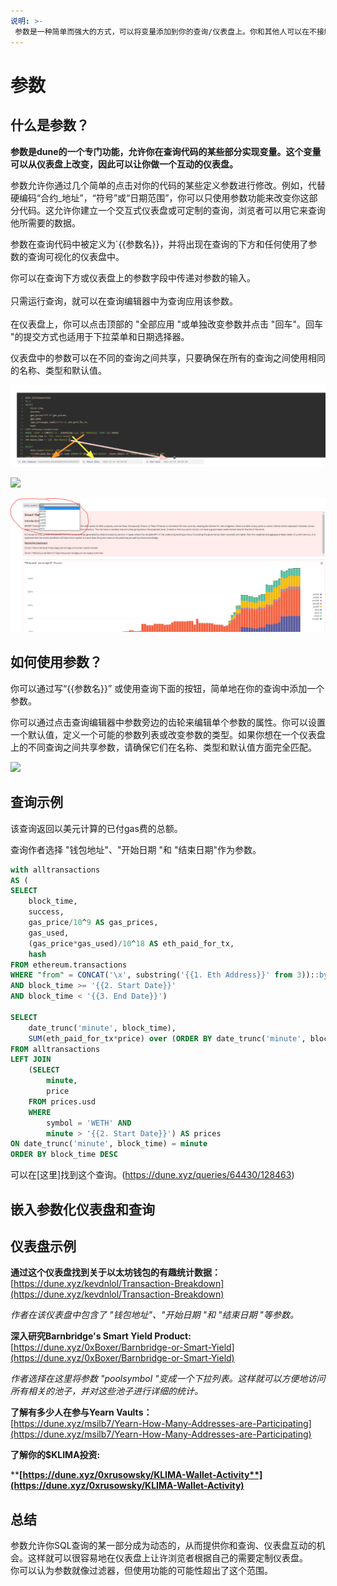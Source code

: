 ```yaml
---
说明: >-
 参数是一种简单而强大的方式，可以将变量添加到你的查询/仪表盘上。你和其他人可以在不接触代码的情况下定制查询和仪表盘。
---
```


# 参数
## 什么是参数？

**参数是dune的一个专门功能，允许你在查询代码的某些部分实现变量。这个变量可以从仪表盘上改变，因此可以让你做一个互动的仪表盘。**

参数允许你通过几个简单的点击对你的代码的某些定义参数进行修改。例如，代替硬编码“合约_地址”，“符号”或“日期范围”，你可以只使用参数功能来改变你这部分代码。这允许你建立一个交互式仪表盘或可定制的查询，浏览者可以用它来查询他所需要的数据。

参数在查询代码中被定义为`{{参数名}}，并将出现在查询的下方和任何使用了参数的查询可视化的仪表盘中。

你可以在查询下方或仪表盘上的参数字段中传递对参数的输入。\
\
只需运行查询，就可以在查询编辑器中为查询应用该参数。\
\
在仪表盘上，你可以点击顶部的 "全部应用 "或单独改变参数并点击 "回车"。回车 "的提交方式也适用于下拉菜单和日期选择器。

仪表盘中的参数可以在不同的查询之间共享，只要确保在所有的查询之间使用相同的名称、类型和默认值。

![](<../.gitbook/assets/image (30).png>)

![](<../.gitbook/assets/image (27) (1) (2) (2).png>)

![](<../.gitbook/assets/image (29).png>)

## 如何使用参数？

你可以通过写“{{参数名}}” 或使用查询下面的按钮，简单地在你的查询中添加一个参数。&#x20;

你可以通过点击查询编辑器中参数旁边的齿轮来编辑单个参数的属性。你可以设置一个默认值，定义一个可能的参数列表或改变参数的类型。如果你想在一个仪表盘上的不同查询之间共享参数，请确保它们在名称、类型和默认值方面完全匹配。

![](<../.gitbook/assets/2021-12-10 15-41-07.gif>)



## 查询示例

该查询返回以美元计算的已付gas费的总额。

查询作者选择 "钱包地址"、"开始日期 "和 "结束日期"作为参数。

```sql
with alltransactions
AS (
SELECT 
    block_time, 
    success, 
    gas_price/10^9 AS gas_prices, 
    gas_used,
    (gas_price*gas_used)/10^18 AS eth_paid_for_tx,
    hash
FROM ethereum.transactions
WHERE "from" = CONCAT('\x', substring('{{1. Eth Address}}' from 3))::bytea
AND block_time >= '{{2. Start Date}}'
AND block_time < '{{3. End Date}}')

SELECT
    date_trunc('minute', block_time),
    SUM(eth_paid_for_tx*price) over (ORDER BY date_trunc('minute', block_time)) AS "Total Gas Fees Paid in USD"
FROM alltransactions
LEFT JOIN 
    (SELECT
        minute,
        price
    FROM prices.usd
    WHERE 
        symbol = 'WETH' AND
        minute > '{{2. Start Date}}') AS prices
ON date_trunc('minute', block_time) = minute
ORDER BY block_time DESC
```

可以在[这里]找到这个查询。(https://dune.xyz/queries/64430/128463)

## 嵌入参数化仪表盘和查询



## **仪表盘示例**

**通过这个仪表盘找到关于以太坊钱包的有趣统计数据：**\
[https://dune.xyz/kevdnlol/Transaction-Breakdown](https://dune.xyz/kevdnlol/Transaction-Breakdown)

_作者在该仪表盘中包含了 "钱包地址"、"开始日期 "和 "结束日期 "等参数。_

**深入研究Barnbridge's Smart Yield Product:**\
[https://dune.xyz/0xBoxer/Barnbridge-or-Smart-Yield](https://dune.xyz/0xBoxer/Barnbridge-or-Smart-Yield)

_作者选择在这里将参数 "poolsymbol "变成一个下拉列表。这样就可以方便地访问所有相关的池子，并对这些池子进行详细的统计。_

**了解有多少人在参与Yearn Vaults：**\
[https://dune.xyz/msilb7/Yearn-How-Many-Addresses-are-Participating](https://dune.xyz/msilb7/Yearn-How-Many-Addresses-are-Participating)

**了解你的$KLIMA投资:**

****[**https://dune.xyz/0xrusowsky/KLIMA-Wallet-Activity**](https://dune.xyz/0xrusowsky/KLIMA-Wallet-Activity)****

## 总结

参数允许你SQL查询的某一部分成为动态的，从而提供你和查询、仪表盘互动的机会。这样就可以很容易地在仪表盘上让许浏览者根据自己的需要定制仪表盘。\
你可以认为参数就像过滤器，但使用功能的可能性超出了这个范围。
